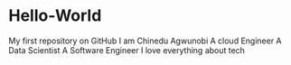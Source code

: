 # Hello-World
My first repository on GitHub
I am Chinedu Agwunobi
A cloud Engineer
A Data Scientist
A Software Engineer
I love everything about tech
